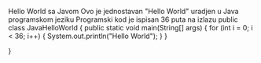 Hello World sa Javom
Ovo je jednostavan "Hello World" uradjen u Java programskom jeziku
Programski kod je ispisan 36 puta na izlazu
public class JavaHelloWorld { 
	public static void main(String[] args) { 
		for (int i = 0; i < 36; i++) { 
			System.out.println("Hello World"); 
		} 
	} 
  
} 
